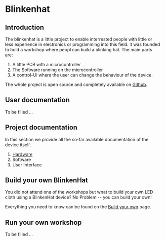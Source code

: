 # Blinkenhat

## Introduction

The blinkenhat is a little project to enable interrested people with little or less experience in electronics or programming into this field.
It was founded to hold a workshop where peopl can build a blinking hat.
The main parts are:
1. A little PCB with a microcontroller
2. The Software running on the microcontroller
3. A control-UI where the user can change the behaviour of the device.

The whole project is open source and completely available on [Github](https://github.com/Retardigrades/blinkenhat).

## User documentation

To be filled ...

## Project documentation

In this section we provide all the so-far available documentation of the device itself.

1. [Hardware](hardware)
2. Software
3. User Interface

## Build your own BlinkenHat

You did not attend one of the workshops but wnat to build your own LED cloth using a BlinkenHat device?
No Problem -- you can build your own!

Everything you need to know can be found on the [Build your own](build) page.

## Run your own workshop

To be filled ...
